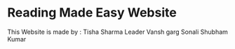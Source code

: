 # Reading Made Easy Website 
This Website is made by : 
Tisha Sharma Leader
Vansh garg 
Sonali 
Shubham Kumar
